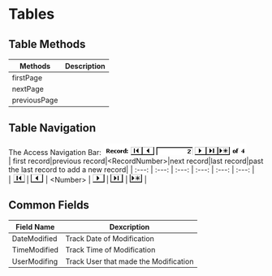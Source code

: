 # Tables

## Table Methods
| Methods  | Description |
| --- | --- |
| firstPage |  |  
| nextPage |  |  
| previousPage |  |  

## Table Navigation
The Access Navigation Bar: ![Access Record Navigation Bar](https://github.com/MikeMyers59/MikeMyers59/blob/main/00Pics/Access%20Record%20Navigation.gif)  
| first record|previous record|\<RecordNumber>|next record|last record|past the last record to add a new record|
| :---: | :---: | :---: | :---: | :---: | :---: |  
| ![First](https://github.com/MikeMyers59/MikeMyers59/blob/main/00Pics/First%20Record.gif) | ![Previous](https://github.com/MikeMyers59/MikeMyers59/blob/main/00Pics/Previous%20Record.gif) | \<Number> | ![Next](https://github.com/MikeMyers59/MikeMyers59/blob/main/00Pics/Next%20Record.gif) | ![Last](https://github.com/MikeMyers59/MikeMyers59/blob/main/00Pics/Last%20Record.gif) | ![New Record](https://github.com/MikeMyers59/MikeMyers59/blob/main/00Pics/Insert%20Record.gif) |  


## Common Fields
| Field Name  | Dexcription |
| --- | --- |  
| DateModified|Track Date of Modification |  
| TimeModified|Track Time of Modification |  
| UserModifing|Track User that made the Modification |  


